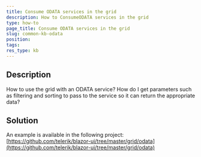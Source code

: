 ```yaml
---
title: Consume ODATA services in the grid
description: How to ConsumeODATA services in the grid
type: how-to
page_title: Consume ODATA services in the grid
slug: common-kb-odata
position: 
tags: 
res_type: kb
---
```



## Description

How to use the grid with an ODATA service? How do I get parameters such as filtering and sorting to pass to the service so it can return the appropriate data?


## Solution

An example is available in the following project: [https://github.com/telerik/blazor-ui/tree/master/grid/odata](https://github.com/telerik/blazor-ui/tree/master/grid/odata)
